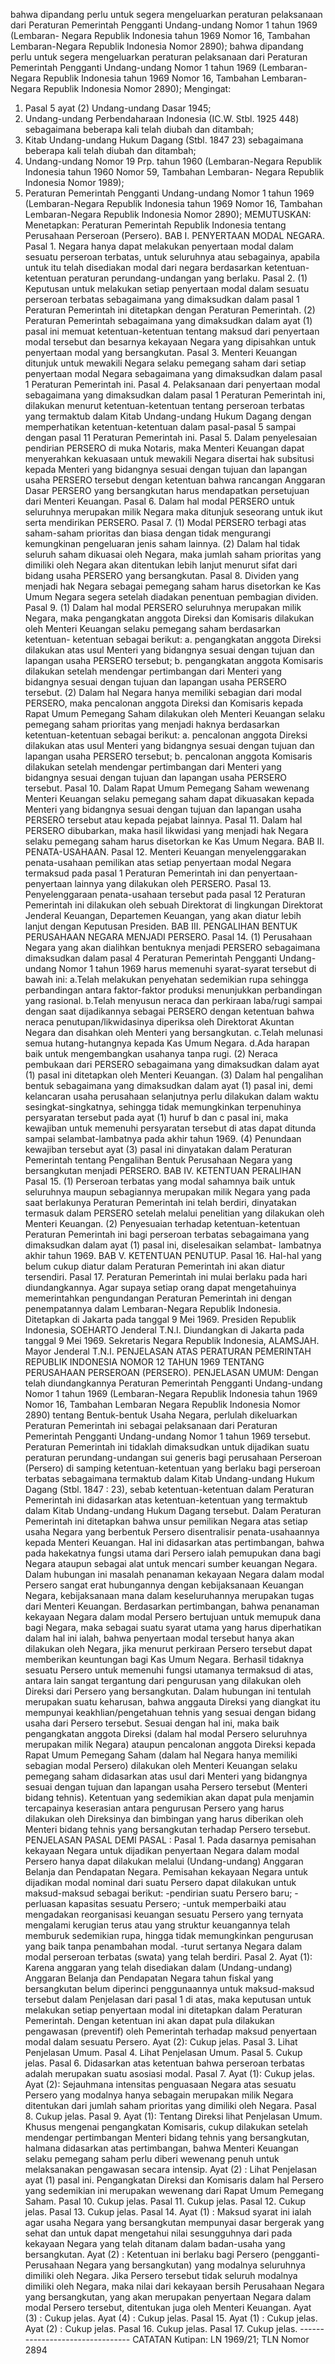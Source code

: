 bahwa dipandang perlu untuk segera mengeluarkan peraturan pelaksanaan dari Peraturan Pemerintah Pengganti Undang-undang Nomor 1 tahun 1969 (Lembaran- Negara Republik Indonesia tahun 1969 Nomor 16, Tambahan Lembaran-Negara Republik Indonesia Nomor 2890); bahwa dipandang perlu untuk segera mengeluarkan peraturan pelaksanaan dari Peraturan Pemerintah Pengganti Undang-undang Nomor 1 tahun 1969 (Lembaran- Negara Republik Indonesia tahun 1969 Nomor 16, Tambahan Lembaran-Negara Republik Indonesia Nomor 2890);
Mengingat:

1. Pasal 5 ayat (2) Undang-undang Dasar 1945;
2. Undang-undang Perbendaharaan Indonesia (IC.W. Stbl. 1925 448) sebagaimana beberapa kali telah diubah dan ditambah;
3. Kitab Undang-undang Hukum Dagang (Stbl. 1847 23) sebagaimana beberapa kali telah diubah dan ditambah;
4. Undang-undang Nomor 19 Prp. tahun 1960 (Lembaran-Negara Republik Indonesia tahun 1960 Nomor 59, Tambahan Lembaran- Negara Republik Indonesia Nomor 1989);
5. Peraturan Pemerintah Pengganti Undang-undang Nomor 1 tahun 1969 (Lembaran-Negara Republik Indonesia tahun 1969 Nomor 16, Tambahan Lembaran-Negara Republik Indonesia Nomor 2890);
MEMUTUSKAN:
 Menetapkan: Peraturan Pemerintah Republik Indonesia tentang Perusahaan Perseroan (Persero). BAB I. PENYERTAAN MODAL NEGARA. Pasal 1. Negara hanya dapat melakukan penyertaan modal dalam sesuatu perseroan terbatas, untuk seluruhnya atau sebagainya, apabila untuk itu telah disediakan modal dari negara berdasarkan ketentuan-ketentuan peraturan perundang-undangan yang berlaku. Pasal 2. (1) Keputusan untuk melakukan setiap penyertaan modal dalam sesuatu perseroan terbatas sebagaimana yang dimaksudkan dalam pasal 1 Peraturan Pemerintah ini ditetapkan dengan Peraturan Pemerintah. (2) Peraturan Pemerintah sebagaimana yang dimaksudkan dalam ayat (1) pasal ini memuat ketentuan-ketentuan tentang maksud dari penyertaan modal tersebut dan besarnya kekayaan Negara yang dipisahkan untuk penyertaan modal yang bersangkutan. Pasal 3. Menteri Keuangan ditunjuk untuk mewakili Negara selaku pemegang saham dari setiap penyertaan modal Negara sebagaimana yang dimaksudkan dalam pasal 1 Peraturan Pemerintah ini. Pasal 4. Pelaksanaan dari penyertaan modal sebagaimana yang dimaksudkan dalam pasal 1 Peraturan Pemerintah ini, dilakukan menurut ketentuan-ketentuan tentang perseroan terbatas yang termaktub dalam Kitab Undang-undang Hukum Dagang dengan memperhatikan ketentuan-ketentuan dalam pasal-pasal 5 sampai dengan pasal 11 Peraturan Pemerintah ini. Pasal 5. Dalam penyelesaian pendirian PERSERO di muka Notaris, maka Menteri Keuangan dapat menyerahkan kekuasaan untuk mewakili Negara disertai hak subsitusi kepada Menteri yang bidangnya sesuai dengan tujuan dan lapangan usaha PERSERO tersebut dengan ketentuan bahwa rancangan Anggaran Dasar PERSERO yang bersangkutan harus mendapatkan persetujuan dari Menteri Keuangan. Pasal 6. Dalam hal modal PERSERO untuk seluruhnya merupakan milik Negara maka ditunjuk seseorang untuk ikut serta mendirikan PERSERO. Pasal 7. (1) Modal PERSERO terbagi atas saham-saham prioritas dan biasa dengan tidak mengurangi kemungkinan pengeluaran jenis saham lainnya. (2) Dalam hal tidak seluruh saham dikuasai oleh Negara, maka jumlah saham prioritas yang dimiliki oleh Negara akan ditentukan lebih lanjut menurut sifat dari bidang usaha PERSERO yang bersangkutan. Pasal 8. Dividen yang menjadi hak Negara sebagai pemegang saham harus disetorkan ke Kas Umum Negara segera setelah diadakan penentuan pembagian dividen. Pasal 9. (1) Dalam hal modal PERSERO seluruhnya merupakan milik Negara, maka pengangkatan anggota Direksi dan Komisaris dilakukan oleh Menteri Keuangan selaku pemegang saham berdasarkan ketentuan- ketentuan sebagai berikut:
a. pengangkatan anggota Direksi dilakukan atas usul Menteri yang bidangnya sesuai dengan tujuan dan lapangan usaha PERSERO tersebut;
b. pengangkatan anggota Komisaris dilakukan setelah mendengar pertimbangan dari Menteri yang bidangnya sesuai dengan tujuan dan lapangan usaha PERSERO tersebut. (2) Dalam hal Negara hanya memiliki sebagian dari modal PERSERO, maka pencalonan anggota Direksi dan Komisaris kepada Rapat Umum Pemegang Saham dilakukan oleh Menteri Keuangan selaku pemegang saham prioritas yang menjadi haknya berdasarkan ketentuan-ketentuan sebagai berikut:
a. pencalonan anggota Direksi dilakukan atas usul Menteri yang bidangnya sesuai dengan tujuan dan lapangan usaha PERSERO tersebut;
b. pencalonan anggota Komisaris dilakukan setelah mendengar pertimbangan dari Menteri yang bidangnya sesuai dengan tujuan dan lapangan usaha PERSERO tersebut. Pasal 10. Dalam Rapat Umum Pemegang Saham wewenang Menteri Keuangan selaku pemegang saham dapat dikuasakan kepada Menteri yang bidangnya sesuai dengan tujuan dan lapangan usaha PERSERO tersebut atau kepada pejabat lainnya. Pasal 11. Dalam hal PERSERO dibubarkan, maka hasil likwidasi yang menjadi hak Negara selaku pemegang saham harus disetorkan ke Kas Umum Negara. BAB II. PENATA-USAHAAN. Pasal 12. Menteri Keuangan menyelenggarakan penata-usahaan pemilikan atas setiap penyertaan modal Negara termaksud pada pasal 1 Peraturan Pemerintah ini dan penyertaan-penyertaan lainnya yang dilakukan oleh PERSERO. Pasal 13. Penyelenggaraan penata-usahaan tersebut pada pasal 12 Peraturan Pemerintah ini dilakukan oleh sebuah Direktorat di lingkungan Direktorat Jenderal Keuangan, Departemen Keuangan, yang akan diatur lebih lanjut dengan Keputusan Presiden. BAB III. PENGALIHAN BENTUK PERUSAHAAN NEGARA MENJADI PERSERO. Pasal 14. (1) Perusahaan Negara yang akan dialihkan bentuknya menjadi PERSERO sebagaimana dimaksudkan dalam pasal 4 Peraturan Pemerintah Pengganti Undang-undang Nomor 1 tahun 1969 harus memenuhi syarat-syarat tersebut di bawah ini:
a.Telah melakukan penyehatan sedemikian rupa sehingga perbandingan antara faktor-faktor produksi menunjukkan perbandingan yang rasional. b.Telah menyusun neraca dan perkiraan laba/rugi sampai dengan saat dijadikannya sebagai PERSERO dengan ketentuan bahwa neraca penutupan/likwidasinya diperiksa oleh Direktorat Akuntan Negara dan disahkan oleh Menteri yang bersangkutan. c.Telah melunasi semua hutang-hutangnya kepada Kas Umum Negara. d.Ada harapan baik untuk mengembangkan usahanya tanpa rugi. (2) Neraca pembukaan dari PERSERO sebagaimana yang dimaksudkan dalam ayat (1) pasal ini ditetapkan oleh Menteri Keuangan. (3) Dalam hal pengalihan bentuk sebagaimana yang dimaksudkan dalam ayat (1) pasal ini, demi kelancaran usaha perusahaan selanjutnya perlu dilakukan dalam waktu sesingkat-singkatnya, sehingga tidak memungkinkan terpenuhinya persyaratan tersebut pada ayat (1) huruf b dan c pasal ini, maka kewajiban untuk memenuhi persyaratan tersebut di atas dapat ditunda sampai selambat-lambatnya pada akhir tahun 1969. (4) Penundaan kewajiban tersebut ayat (3) pasal ini dinyatakan dalam Peraturan Pemerintah tentang Pengalihan Bentuk Perusahaan Negara yang bersangkutan menjadi PERSERO. BAB IV. KETENTUAN PERALIHAN Pasal 15. (1) Perseroan terbatas yang modal sahamnya baik untuk seluruhnya maupun sebagiannya merupakan milik Negara yang pada saat berlakunya Peraturan Pemerintah ini telah berdiri, dinyatakan termasuk dalam PERSERO setelah melalui penelitian yang dilakukan oleh Menteri Keuangan. (2) Penyesuaian terhadap ketentuan-ketentuan Peraturan Pemerintah ini bagi perseroan terbatas sebagaimana yang dimaksudkan dalam ayat (1) pasal ini, diselesaikan selambat- lambatnya akhir tahun 1969. BAB V. KETENTUAN PENUTUP. Pasal 16. Hal-hal yang belum cukup diatur dalam Peraturan Pemerintah ini akan diatur tersendiri. Pasal 17. Peraturan Pemerintah ini mulai berlaku pada hari diundangkannya. Agar supaya setiap orang dapat mengetahuinya memerintahkan pengundangan Peraturan Pemerintah ini dengan penempatannya dalam Lembaran-Negara Republik Indonesia. Ditetapkan di Jakarta pada tanggal 9 Mei 1969. Presiden Republik Indonesia, SOEHARTO Jenderal T.N.I. Diundangkan di Jakarta pada tanggal 9 Mei 1969. Sekretaris Negara Republik Indonesia, ALAMSJAH. Mayor Jenderal T.N.I. PENJELASAN ATAS PERATURAN PEMERINTAH REPUBLIK INDONESIA NOMOR 12 TAHUN 1969 TENTANG PERUSAHAAN PERSEROAN (PERSERO). PENJELASAN UMUM: Dengan telah diundangkannya Peraturan Pemerintah Pengganti Undang-undang Nomor 1 tahun 1969 (Lembaran-Negara Republik Indonesia tahun 1969 Nomor 16, Tambahan Lembaran Negara Republik Indonesia Nomor 2890) tentang Bentuk-bentuk Usaha Negara, perlulah dikeluarkan Peraturan Pemerintah ini sebagai pelaksanaan dari Peraturan Pemerintah Pengganti Undang-undang Nomor 1 tahun 1969 tersebut. Peraturan Pemerintah ini tidaklah dimaksudkan untuk dijadikan suatu peraturan perundang-undangan sui generis bagi perusahaan Perseroan (Persero) di samping ketentuan-ketentuan yang berlaku bagi perseroan terbatas sebagaimana termaktub dalam Kitab Undang-undang Hukum Dagang (Stbl. 1847 :
23), sebab ketentuan-ketentuan dalam Peraturan Pemerintah ini didasarkan atas ketentuan-ketentuan yang termaktub dalam Kitab Undang-undang Hukum Dagang tersebut. Dalam Peraturan Pemerintah ini ditetapkan bahwa unsur pemilikan Negara atas setiap usaha Negara yang berbentuk Persero disentralisir penata-usahaannya kepada Menteri Keuangan. Hal ini didasarkan atas pertimbangan, bahwa pada hakekatnya fungsi utama dari Persero ialah pemupukan dana bagi Negara ataupun sebagai alat untuk mencari sumber keuangan Negara. Dalam hubungan ini masalah penanaman kekayaan Negara dalam modal Persero sangat erat hubungannya dengan kebijaksanaan Keuangan Negara, kebijaksanaan mana dalam keseluruhannya merupakan tugas dari Menteri Keuangan. Berdasarkan pertimbangan, bahwa penanaman kekayaan Negara dalam modal Persero bertujuan untuk memupuk dana bagi Negara, maka sebagai suatu syarat utama yang harus diperhatikan dalam hal ini ialah, bahwa penyertaan modal tersebut hanya akan dilakukan oleh Negara, jika menurut perkiraan Persero tersebut dapat memberikan keuntungan bagi Kas Umum Negara. Berhasil tidaknya sesuatu Persero untuk memenuhi fungsi utamanya termaksud di atas, antara lain sangat tergantung dari pengurusan yang dilakukan oleh Direksi dari Persero yang bersangkutan. Dalam hubungan ini tentulah merupakan suatu keharusan, bahwa anggauta Direksi yang diangkat itu mempunyai keakhlian/pengetahuan tehnis yang sesuai dengan bidang usaha dari Persero tersebut. Sesuai dengan hal ini, maka baik pengangkatan anggota Direksi (dalam hal modal Persero seluruhnya merupakan milik Negara) ataupun pencalonan anggota Direksi kepada Rapat Umum Pemegang Saham (dalam hal Negara hanya memiliki sebagian modal Persero) dilakukan oleh Menteri Keuangan selaku pemegang saham didasarkan atas usul dari Menteri yang bidangnya sesuai dengan tujuan dan lapangan usaha Persero tersebut (Menteri bidang tehnis). Ketentuan yang sedemikian akan dapat pula menjamin tercapainya keserasian antara pengurusan Persero yang harus dilakukan oleh Direksinya dan bimbingan yang harus diberikan oleh Menteri bidang tehnis yang bersangkutan terhadap Persero tersebut. PENJELASAN PASAL DEMI PASAL : Pasal 1. Pada dasarnya pemisahan kekayaan Negara untuk dijadikan penyertaan Negara dalam modal Persero hanya dapat dilakukan melalui (Undang-undang) Anggaran Belanja dan Pendapatan Negara. Pemisahan kekayaan Negara untuk dijadikan modal nominal dari suatu Persero dapat dilakukan untuk maksud-maksud sebagai berikut: -pendirian suatu Persero baru; -perluasan kapasitas sesuatu Persero; -untuk memperbaiki atau mengadakan reorganisasi keuangan sesuatu Persero yang ternyata mengalami kerugian terus atau yang struktur keuangannya telah memburuk sedemikian rupa, hingga tidak memungkinkan pengurusan yang baik tanpa penambahan modal. -turut sertanya Negara dalam modal perseroan terbatas (swata) yang telah berdiri. Pasal 2. Ayat (1): Karena anggaran yang telah disediakan dalam (Undang-undang) Anggaran Belanja dan Pendapatan Negara tahun fiskal yang bersangkutan belum diperinci penggunaannya untuk maksud-maksud tersebut dalam Penjelasan dari pasal 1 di atas, maka keputusan untuk melakukan setiap penyertaan modal ini ditetapkan dalam Peraturan Pemerintah. Dengan ketentuan ini akan dapat pula dilakukan pengawasan (preventif) oleh Pemerintah terhadap maksud penyertaan modal dalam sesuatu Persero. Ayat (2): Cukup jelas. Pasal 3. Lihat Penjelasan Umum. Pasal 4. Lihat Penjelasan Umum. Pasal 5. Cukup jelas. Pasal 6. Didasarkan atas ketentuan bahwa perseroan terbatas adalah merupakan suatu asosiasi modal. Pasal 7. Ayat (1): Cukup jelas. Ayat (2): Sejauhmana intensitas penguasaan Negara atas sesuatu Persero yang modalnya hanya sebagain merupakan milik Negara ditentukan dari jumlah saham prioritas yang dimiliki oleh Negara. Pasal 8. Cukup jelas. Pasal 9. Ayat (1): Tentang Direksi lihat Penjelasan Umum. Khusus mengenai pengangkatan Komisaris, cukup dilakukan setelah mendengar pertimbangan Menteri bidang tehnis yang bersangkutan, halmana didasarkan atas pertimbangan, bahwa Menteri Keuangan selaku pemegang saham perlu diberi wewenang penuh untuk melaksanakan pengawasan secara intensip. Ayat (2) : Lihat Penjelasan ayat (1) pasal ini. Pengangkatan Direksi dan Komisaris dalam hal Persero yang sedemikian ini merupakan wewenang dari Rapat Umum Pemegang Saham. Pasal 10. Cukup jelas. Pasal 11. Cukup jelas. Pasal 12. Cukup jelas. Pasal 13. Cukup jelas. Pasal 14. Ayat (1) : Maksud syarat ini ialah agar usaha Negara yang bersangkutan mempunyai dasar bergerak yang sehat dan untuk dapat mengetahui nilai sesungguhnya dari pada kekayaan Negara yang telah ditanam dalam badan-usaha yang bersangkutan. Ayat (2) : Ketentuan ini berlaku bagi Persero (pengganti- Perusahaan Negara yang bersangkutan) yang modalnya seluruhnya dimiliki oleh Negara. Jika Persero tersebut tidak seluruh modalnya dimiliki oleh Negara, maka nilai dari kekayaan bersih Perusahaan Negara yang bersangkutan, yang akan merupakan penyertaan Negara dalam modal Persero tersebut, ditentukan juga oleh Menteri Keuangan. Ayat (3) : Cukup jelas. Ayat (4) : Cukup jelas. Pasal 15. Ayat (1) : Cukup jelas. Ayat (2) : Cukup jelas. Pasal 16. Cukup jelas. Pasal 17. Cukup jelas. -------------------------------- CATATAN Kutipan: LN 1969/21; TLN Nomor 2894